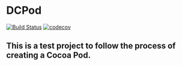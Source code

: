 # DCPod

[![Build Status](https://travis-ci.org/dfcontr/DCPod.svg?branch=master)](https://travis-ci.org/dfcontr/DCPod) [![codecov](https://codecov.io/gh/dfcontr/DCPod/branch/master/graph/badge.svg)](https://codecov.io/gh/dfcontr/DCPod)

## This is a test project to follow the process of creating a Cocoa Pod.
